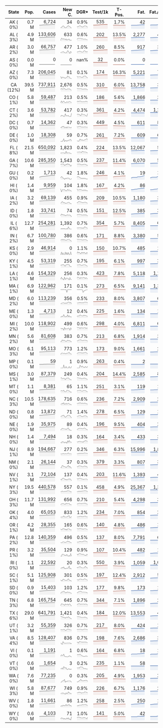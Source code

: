 
<!-- Building Table Time:  2020-09-09T16:05:02.240108 -->


| State | Pop. | Cases | New C. | DGR* | Test/1k | T-Pos. | Fat. | Fat./1M  | CFR* |  GF* | GF-14day | Dbl.Days | CDD |  
| :---: | ---: | ---: | ---: | :---: | :---: | :---: | ---: | ---:  | :---: |  :---: | :---: | :---: | ---: |  
| AK ( 0%)  | 0.7 M  | 6,724 <br><img src="/assets/images/covid/sparklines/AK_img_positive_20200909_1599681902.png"> | 34 <br><img src="/assets/images/covid/sparklines/AK_img_positiveIncrease_20200909_1599681902.png"> | 0.9% <br><img src="/assets/images/covid/sparklines/AK_img_dgr_4_20200909_1599681902.png"> | 535 <br><img src="/assets/images/covid/sparklines/AK_img_total_test_per_1k_20200909_1599681902.png"> | 1.7% <br><img src="/assets/images/covid/sparklines/AK_img_test_positivity_20200909_1599681902.png"> | 42 <br><img src="/assets/images/covid/sparklines/AK_img_death_20200909_1599681902.png"> | 57 <br><img src="/assets/images/covid/sparklines/AK_img_death_20200909_1599681902.png">  | 0.6% <br><img src="/assets/images/covid/sparklines/AK_img_cfr_4_20200909_1599681903.png"> |  0.9 <br><img src="/assets/images/covid/sparklines/AK_img_gfac_4_20200909_1599681902.png"> | 15.2 <br><img src="/assets/images/covid/sparklines/AK_img_gfac_14sum_20200909_1599681903.png"> | 81 <br><img src="/assets/images/covid/sparklines/AK_img_doubling_days_20200909_1599681903.png"> | 0   |  
| AL ( 3%)  | 4.9 M  | 133,606 <br><img src="/assets/images/covid/sparklines/AL_img_positive_20200909_1599681903.png"> | 633 <br><img src="/assets/images/covid/sparklines/AL_img_positiveIncrease_20200909_1599681903.png"> | 0.6% <br><img src="/assets/images/covid/sparklines/AL_img_dgr_4_20200909_1599681903.png"> | 202 <br><img src="/assets/images/covid/sparklines/AL_img_total_test_per_1k_20200909_1599681904.png"> | 13.5% <br><img src="/assets/images/covid/sparklines/AL_img_test_positivity_20200909_1599681904.png"> | 2,277 <br><img src="/assets/images/covid/sparklines/AL_img_death_20200909_1599681904.png"> | 464 <br><img src="/assets/images/covid/sparklines/AL_img_death_20200909_1599681904.png">  | 1.7% <br><img src="/assets/images/covid/sparklines/AL_img_cfr_4_20200909_1599681905.png"> |  1.0 <br><img src="/assets/images/covid/sparklines/AL_img_gfac_4_20200909_1599681904.png"> | 17.8 <br><img src="/assets/images/covid/sparklines/AL_img_gfac_14sum_20200909_1599681904.png"> | 122 <br><img src="/assets/images/covid/sparklines/AL_img_doubling_days_20200909_1599681905.png"> | 1   |  
| AR ( 2%)  | 3.0 M  | 66,757 <br><img src="/assets/images/covid/sparklines/AR_img_positive_20200909_1599681905.png"> | 477 <br><img src="/assets/images/covid/sparklines/AR_img_positiveIncrease_20200909_1599681905.png"> | 1.0% <br><img src="/assets/images/covid/sparklines/AR_img_dgr_4_20200909_1599681905.png"> | 260 <br><img src="/assets/images/covid/sparklines/AR_img_total_test_per_1k_20200909_1599681906.png"> | 8.5% <br><img src="/assets/images/covid/sparklines/AR_img_test_positivity_20200909_1599681906.png"> | 917 <br><img src="/assets/images/covid/sparklines/AR_img_death_20200909_1599681906.png"> | 304 <br><img src="/assets/images/covid/sparklines/AR_img_death_20200909_1599681906.png">  | 1.4% <br><img src="/assets/images/covid/sparklines/AR_img_cfr_4_20200909_1599681907.png"> |  0.5 <br><img src="/assets/images/covid/sparklines/AR_img_gfac_4_20200909_1599681906.png"> | 14.4 <br><img src="/assets/images/covid/sparklines/AR_img_gfac_14sum_20200909_1599681906.png"> | 73 <br><img src="/assets/images/covid/sparklines/AR_img_doubling_days_20200909_1599681906.png"> | 1   |  
| AS ( 0%)  | 0.0 M  | 0 <br><img src="/assets/images/covid/sparklines/AS_img_positive_20200909_1599681907.png"> | 0 <br><img src="/assets/images/covid/sparklines/AS_img_positiveIncrease_20200909_1599681907.png"> | nan% <br><img src="/assets/images/covid/sparklines/AS_img_dgr_4_20200909_1599681907.png"> | 32 <br><img src="/assets/images/covid/sparklines/AS_img_total_test_per_1k_20200909_1599681907.png"> | 0.0% <br><img src="/assets/images/covid/sparklines/AS_img_test_positivity_20200909_1599681907.png"> | 0 <br><img src="/assets/images/covid/sparklines/AS_img_death_20200909_1599681907.png"> | 0 <br><img src="/assets/images/covid/sparklines/AS_img_death_20200909_1599681907.png">  | 0.0% <br><img src="/assets/images/covid/sparklines/AS_img_cfr_4_20200909_1599681908.png"> |  nan <br><img src="/assets/images/covid/sparklines/AS_img_gfac_4_20200909_1599681907.png"> | nan <br><img src="/assets/images/covid/sparklines/AS_img_gfac_14sum_20200909_1599681908.png"> | nan <br><img src="/assets/images/covid/sparklines/AS_img_doubling_days_20200909_1599681908.png"> | 162   |  
| AZ ( 0%)  | 7.3 M  | 206,045 <br><img src="/assets/images/covid/sparklines/AZ_img_positive_20200909_1599681908.png"> | 81 <br><img src="/assets/images/covid/sparklines/AZ_img_positiveIncrease_20200909_1599681908.png"> | 0.1% <br><img src="/assets/images/covid/sparklines/AZ_img_dgr_4_20200909_1599681908.png"> | 174 <br><img src="/assets/images/covid/sparklines/AZ_img_total_test_per_1k_20200909_1599681908.png"> | 16.3% <br><img src="/assets/images/covid/sparklines/AZ_img_test_positivity_20200909_1599681908.png"> | 5,221 <br><img src="/assets/images/covid/sparklines/AZ_img_death_20200909_1599681909.png"> | 717 <br><img src="/assets/images/covid/sparklines/AZ_img_death_20200909_1599681909.png">  | 2.5% <br><img src="/assets/images/covid/sparklines/AZ_img_cfr_4_20200909_1599681909.png"> |  0.7 <br><img src="/assets/images/covid/sparklines/AZ_img_gfac_4_20200909_1599681909.png"> | 17.9 <br><img src="/assets/images/covid/sparklines/AZ_img_gfac_14sum_20200909_1599681909.png"> | 504 <br><img src="/assets/images/covid/sparklines/AZ_img_doubling_days_20200909_1599681909.png"> | 3   |  
| CA (12%)  | 39.5 M  | 737,911 <br><img src="/assets/images/covid/sparklines/CA_img_positive_20200909_1599681909.png"> | 2,676 <br><img src="/assets/images/covid/sparklines/CA_img_positiveIncrease_20200909_1599681910.png"> | 0.5% <br><img src="/assets/images/covid/sparklines/CA_img_dgr_4_20200909_1599681910.png"> | 310 <br><img src="/assets/images/covid/sparklines/CA_img_total_test_per_1k_20200909_1599681910.png"> | 6.0% <br><img src="/assets/images/covid/sparklines/CA_img_test_positivity_20200909_1599681910.png"> | 13,758 <br><img src="/assets/images/covid/sparklines/CA_img_death_20200909_1599681910.png"> | 348 <br><img src="/assets/images/covid/sparklines/CA_img_death_20200909_1599681910.png">  | 1.9% <br><img src="/assets/images/covid/sparklines/CA_img_cfr_4_20200909_1599681911.png"> |  0.9 <br><img src="/assets/images/covid/sparklines/CA_img_gfac_4_20200909_1599681910.png"> | 13.9 <br><img src="/assets/images/covid/sparklines/CA_img_gfac_14sum_20200909_1599681911.png"> | 141 <br><img src="/assets/images/covid/sparklines/CA_img_doubling_days_20200909_1599681911.png"> | 5   |  
| CO ( 1%)  | 5.8 M  | 59,487 <br><img src="/assets/images/covid/sparklines/CO_img_positive_20200909_1599681911.png"> | 213 <br><img src="/assets/images/covid/sparklines/CO_img_positiveIncrease_20200909_1599681911.png"> | 0.5% <br><img src="/assets/images/covid/sparklines/CO_img_dgr_4_20200909_1599681911.png"> | 186 <br><img src="/assets/images/covid/sparklines/CO_img_total_test_per_1k_20200909_1599681911.png"> | 5.6% <br><img src="/assets/images/covid/sparklines/CO_img_test_positivity_20200909_1599681911.png"> | 1,866 <br><img src="/assets/images/covid/sparklines/CO_img_death_20200909_1599681912.png"> | 324 <br><img src="/assets/images/covid/sparklines/CO_img_death_20200909_1599681912.png">  | 3.2% <br><img src="/assets/images/covid/sparklines/CO_img_cfr_4_20200909_1599681912.png"> |  0.9 <br><img src="/assets/images/covid/sparklines/CO_img_gfac_4_20200909_1599681912.png"> | 15.6 <br><img src="/assets/images/covid/sparklines/CO_img_gfac_14sum_20200909_1599681912.png"> | 152 <br><img src="/assets/images/covid/sparklines/CO_img_doubling_days_20200909_1599681912.png"> | 3   |  
| CT ( 2%)  | 3.6 M  | 53,782 <br><img src="/assets/images/covid/sparklines/CT_img_positive_20200909_1599681912.png"> | 417 <br><img src="/assets/images/covid/sparklines/CT_img_positiveIncrease_20200909_1599681913.png"> | 0.3% <br><img src="/assets/images/covid/sparklines/CT_img_dgr_4_20200909_1599681913.png"> | 361 <br><img src="/assets/images/covid/sparklines/CT_img_total_test_per_1k_20200909_1599681913.png"> | 4.2% <br><img src="/assets/images/covid/sparklines/CT_img_test_positivity_20200909_1599681913.png"> | 4,474 <br><img src="/assets/images/covid/sparklines/CT_img_death_20200909_1599681913.png"> | 1,255 <br><img src="/assets/images/covid/sparklines/CT_img_death_20200909_1599681913.png">  | 8.4% <br><img src="/assets/images/covid/sparklines/CT_img_cfr_4_20200909_1599681914.png"> |  0.7 <br><img src="/assets/images/covid/sparklines/CT_img_gfac_4_20200909_1599681913.png"> | 15.7 <br><img src="/assets/images/covid/sparklines/CT_img_gfac_14sum_20200909_1599681913.png"> | 200 <br><img src="/assets/images/covid/sparklines/CT_img_doubling_days_20200909_1599681914.png"> | 0   |  
| DC ( 0%)  | 0.7 M  | 14,362 <br><img src="/assets/images/covid/sparklines/DC_img_positive_20200909_1599681914.png"> | 47 <br><img src="/assets/images/covid/sparklines/DC_img_positiveIncrease_20200909_1599681914.png"> | 0.3% <br><img src="/assets/images/covid/sparklines/DC_img_dgr_4_20200909_1599681914.png"> | 449 <br><img src="/assets/images/covid/sparklines/DC_img_total_test_per_1k_20200909_1599681914.png"> | 4.5% <br><img src="/assets/images/covid/sparklines/DC_img_test_positivity_20200909_1599681914.png"> | 611 <br><img src="/assets/images/covid/sparklines/DC_img_death_20200909_1599681914.png"> | 866 <br><img src="/assets/images/covid/sparklines/DC_img_death_20200909_1599681914.png">  | 4.3% <br><img src="/assets/images/covid/sparklines/DC_img_cfr_4_20200909_1599681915.png"> |  1.1 <br><img src="/assets/images/covid/sparklines/DC_img_gfac_4_20200909_1599681915.png"> | 15.2 <br><img src="/assets/images/covid/sparklines/DC_img_gfac_14sum_20200909_1599681915.png"> | 223 <br><img src="/assets/images/covid/sparklines/DC_img_doubling_days_20200909_1599681915.png"> | 0   |  
| DE ( 0%)  | 1.0 M  | 18,308 <br><img src="/assets/images/covid/sparklines/DE_img_positive_20200909_1599681915.png"> | 59 <br><img src="/assets/images/covid/sparklines/DE_img_positiveIncrease_20200909_1599681915.png"> | 0.7% <br><img src="/assets/images/covid/sparklines/DE_img_dgr_4_20200909_1599681916.png"> | 261 <br><img src="/assets/images/covid/sparklines/DE_img_total_test_per_1k_20200909_1599681916.png"> | 7.2% <br><img src="/assets/images/covid/sparklines/DE_img_test_positivity_20200909_1599681916.png"> | 609 <br><img src="/assets/images/covid/sparklines/DE_img_death_20200909_1599681916.png"> | 625 <br><img src="/assets/images/covid/sparklines/DE_img_death_20200909_1599681916.png">  | 3.4% <br><img src="/assets/images/covid/sparklines/DE_img_cfr_4_20200909_1599681917.png"> |  0.9 <br><img src="/assets/images/covid/sparklines/DE_img_gfac_4_20200909_1599681916.png"> | -8.2 <br><img src="/assets/images/covid/sparklines/DE_img_gfac_14sum_20200909_1599681916.png"> | 106 <br><img src="/assets/images/covid/sparklines/DE_img_doubling_days_20200909_1599681916.png"> | 1   |  
| FL ( 8%)  | 21.5 M  | 650,092 <br><img src="/assets/images/covid/sparklines/FL_img_positive_20200909_1599681917.png"> | 1,823 <br><img src="/assets/images/covid/sparklines/FL_img_positiveIncrease_20200909_1599681917.png"> | 0.4% <br><img src="/assets/images/covid/sparklines/FL_img_dgr_4_20200909_1599681917.png"> | 224 <br><img src="/assets/images/covid/sparklines/FL_img_total_test_per_1k_20200909_1599681917.png"> | 13.5% <br><img src="/assets/images/covid/sparklines/FL_img_test_positivity_20200909_1599681917.png"> | 12,067 <br><img src="/assets/images/covid/sparklines/FL_img_death_20200909_1599681918.png"> | 562 <br><img src="/assets/images/covid/sparklines/FL_img_death_20200909_1599681918.png">  | 1.9% <br><img src="/assets/images/covid/sparklines/FL_img_cfr_4_20200909_1599681919.png"> |  0.9 <br><img src="/assets/images/covid/sparklines/FL_img_gfac_4_20200909_1599681918.png"> | 16.1 <br><img src="/assets/images/covid/sparklines/FL_img_gfac_14sum_20200909_1599681918.png"> | 193 <br><img src="/assets/images/covid/sparklines/FL_img_doubling_days_20200909_1599681918.png"> | 3   |  
| GA ( 7%)  | 10.6 M  | 285,350 <br><img src="/assets/images/covid/sparklines/GA_img_positive_20200909_1599681919.png"> | 1,543 <br><img src="/assets/images/covid/sparklines/GA_img_positiveIncrease_20200909_1599681919.png"> | 0.5% <br><img src="/assets/images/covid/sparklines/GA_img_dgr_4_20200909_1599681919.png"> | 237 <br><img src="/assets/images/covid/sparklines/GA_img_total_test_per_1k_20200909_1599681919.png"> | 11.4% <br><img src="/assets/images/covid/sparklines/GA_img_test_positivity_20200909_1599681919.png"> | 6,070 <br><img src="/assets/images/covid/sparklines/GA_img_death_20200909_1599681919.png"> | 572 <br><img src="/assets/images/covid/sparklines/GA_img_death_20200909_1599681919.png">  | 2.1% <br><img src="/assets/images/covid/sparklines/GA_img_cfr_4_20200909_1599681920.png"> |  1.4 <br><img src="/assets/images/covid/sparklines/GA_img_gfac_4_20200909_1599681920.png"> | 14.5 <br><img src="/assets/images/covid/sparklines/GA_img_gfac_14sum_20200909_1599681920.png"> | 132 <br><img src="/assets/images/covid/sparklines/GA_img_doubling_days_20200909_1599681920.png"> | 0   |  
| GU ( 0%)  | 0.2 M  | 1,713 <br><img src="/assets/images/covid/sparklines/GU_img_positive_20200909_1599681920.png"> | 42 <br><img src="/assets/images/covid/sparklines/GU_img_positiveIncrease_20200909_1599681920.png"> | 1.8% <br><img src="/assets/images/covid/sparklines/GU_img_dgr_4_20200909_1599681921.png"> | 246 <br><img src="/assets/images/covid/sparklines/GU_img_total_test_per_1k_20200909_1599681921.png"> | 4.1% <br><img src="/assets/images/covid/sparklines/GU_img_test_positivity_20200909_1599681921.png"> | 19 <br><img src="/assets/images/covid/sparklines/GU_img_death_20200909_1599681921.png"> | 113 <br><img src="/assets/images/covid/sparklines/GU_img_death_20200909_1599681921.png">  | 1.0% <br><img src="/assets/images/covid/sparklines/GU_img_cfr_4_20200909_1599681922.png"> |  0.6 <br><img src="/assets/images/covid/sparklines/GU_img_gfac_4_20200909_1599681921.png"> | 12.1 <br><img src="/assets/images/covid/sparklines/GU_img_gfac_14sum_20200909_1599681921.png"> | 39 <br><img src="/assets/images/covid/sparklines/GU_img_doubling_days_20200909_1599681921.png"> | 0   |  
| HI ( 0%)  | 1.4 M  | 9,959 <br><img src="/assets/images/covid/sparklines/HI_img_positive_20200909_1599681922.png"> | 104 <br><img src="/assets/images/covid/sparklines/HI_img_positiveIncrease_20200909_1599681922.png"> | 1.8% <br><img src="/assets/images/covid/sparklines/HI_img_dgr_4_20200909_1599681922.png"> | 167 <br><img src="/assets/images/covid/sparklines/HI_img_total_test_per_1k_20200909_1599681922.png"> | 4.2% <br><img src="/assets/images/covid/sparklines/HI_img_test_positivity_20200909_1599681922.png"> | 86 <br><img src="/assets/images/covid/sparklines/HI_img_death_20200909_1599681922.png"> | 61 <br><img src="/assets/images/covid/sparklines/HI_img_death_20200909_1599681922.png">  | 0.9% <br><img src="/assets/images/covid/sparklines/HI_img_cfr_4_20200909_1599681923.png"> |  0.8 <br><img src="/assets/images/covid/sparklines/HI_img_gfac_4_20200909_1599681923.png"> | 13.2 <br><img src="/assets/images/covid/sparklines/HI_img_gfac_14sum_20200909_1599681923.png"> | 39 <br><img src="/assets/images/covid/sparklines/HI_img_doubling_days_20200909_1599681923.png"> | 3   |  
| IA ( 2%)  | 3.2 M  | 69,139 <br><img src="/assets/images/covid/sparklines/IA_img_positive_20200909_1599681923.png"> | 455 <br><img src="/assets/images/covid/sparklines/IA_img_positiveIncrease_20200909_1599681923.png"> | 0.9% <br><img src="/assets/images/covid/sparklines/IA_img_dgr_4_20200909_1599681924.png"> | 209 <br><img src="/assets/images/covid/sparklines/IA_img_total_test_per_1k_20200909_1599681924.png"> | 10.5% <br><img src="/assets/images/covid/sparklines/IA_img_test_positivity_20200909_1599681924.png"> | 1,180 <br><img src="/assets/images/covid/sparklines/IA_img_death_20200909_1599681924.png"> | 374 <br><img src="/assets/images/covid/sparklines/IA_img_death_20200909_1599681924.png">  | 1.7% <br><img src="/assets/images/covid/sparklines/IA_img_cfr_4_20200909_1599681925.png"> |  0.9 <br><img src="/assets/images/covid/sparklines/IA_img_gfac_4_20200909_1599681924.png"> | 14.8 <br><img src="/assets/images/covid/sparklines/IA_img_gfac_14sum_20200909_1599681924.png"> | 81 <br><img src="/assets/images/covid/sparklines/IA_img_doubling_days_20200909_1599681924.png"> | 0   |  
| ID ( 0%)  | 1.8 M  | 33,741 <br><img src="/assets/images/covid/sparklines/ID_img_positive_20200909_1599681925.png"> | 74 <br><img src="/assets/images/covid/sparklines/ID_img_positiveIncrease_20200909_1599681925.png"> | 0.5% <br><img src="/assets/images/covid/sparklines/ID_img_dgr_4_20200909_1599681925.png"> | 151 <br><img src="/assets/images/covid/sparklines/ID_img_total_test_per_1k_20200909_1599681925.png"> | 12.5% <br><img src="/assets/images/covid/sparklines/ID_img_test_positivity_20200909_1599681925.png"> | 385 <br><img src="/assets/images/covid/sparklines/ID_img_death_20200909_1599681925.png"> | 215 <br><img src="/assets/images/covid/sparklines/ID_img_death_20200909_1599681925.png">  | 1.1% <br><img src="/assets/images/covid/sparklines/ID_img_cfr_4_20200909_1599681926.png"> |  0.7 <br><img src="/assets/images/covid/sparklines/ID_img_gfac_4_20200909_1599681926.png"> | 14.2 <br><img src="/assets/images/covid/sparklines/ID_img_gfac_14sum_20200909_1599681926.png"> | 132 <br><img src="/assets/images/covid/sparklines/ID_img_doubling_days_20200909_1599681926.png"> | 2   |  
| IL ( 6%)  | 12.7 M  | 254,281 <br><img src="/assets/images/covid/sparklines/IL_img_positive_20200909_1599681926.png"> | 1,392 <br><img src="/assets/images/covid/sparklines/IL_img_positiveIncrease_20200909_1599681926.png"> | 0.7% <br><img src="/assets/images/covid/sparklines/IL_img_dgr_4_20200909_1599681927.png"> | 354 <br><img src="/assets/images/covid/sparklines/IL_img_total_test_per_1k_20200909_1599681927.png"> | 5.7% <br><img src="/assets/images/covid/sparklines/IL_img_test_positivity_20200909_1599681927.png"> | 8,405 <br><img src="/assets/images/covid/sparklines/IL_img_death_20200909_1599681927.png"> | 663 <br><img src="/assets/images/covid/sparklines/IL_img_death_20200909_1599681927.png">  | 3.3% <br><img src="/assets/images/covid/sparklines/IL_img_cfr_4_20200909_1599681928.png"> |  1.0 <br><img src="/assets/images/covid/sparklines/IL_img_gfac_4_20200909_1599681927.png"> | 16.1 <br><img src="/assets/images/covid/sparklines/IL_img_gfac_14sum_20200909_1599681927.png"> | 98 <br><img src="/assets/images/covid/sparklines/IL_img_doubling_days_20200909_1599681928.png"> | 0   |  
| IN ( 2%)  | 6.7 M  | 100,780 <br><img src="/assets/images/covid/sparklines/IN_img_positive_20200909_1599681928.png"> | 386 <br><img src="/assets/images/covid/sparklines/IN_img_positiveIncrease_20200909_1599681928.png"> | 0.6% <br><img src="/assets/images/covid/sparklines/IN_img_dgr_4_20200909_1599681928.png"> | 171 <br><img src="/assets/images/covid/sparklines/IN_img_total_test_per_1k_20200909_1599681929.png"> | 8.8% <br><img src="/assets/images/covid/sparklines/IN_img_test_positivity_20200909_1599681929.png"> | 3,380 <br><img src="/assets/images/covid/sparklines/IN_img_death_20200909_1599681929.png"> | 502 <br><img src="/assets/images/covid/sparklines/IN_img_death_20200909_1599681929.png">  | 3.4% <br><img src="/assets/images/covid/sparklines/IN_img_cfr_4_20200909_1599681930.png"> |  0.8 <br><img src="/assets/images/covid/sparklines/IN_img_gfac_4_20200909_1599681929.png"> | 14.3 <br><img src="/assets/images/covid/sparklines/IN_img_gfac_14sum_20200909_1599681929.png"> | 107 <br><img src="/assets/images/covid/sparklines/IN_img_doubling_days_20200909_1599681929.png"> | 3   |  
| KS ( 0%)  | 2.9 M  | 46,914 <br><img src="/assets/images/covid/sparklines/KS_img_positive_20200909_1599681930.png"> | 0 <br><img src="/assets/images/covid/sparklines/KS_img_positiveIncrease_20200909_1599681930.png"> | 1.1% <br><img src="/assets/images/covid/sparklines/KS_img_dgr_4_20200909_1599681930.png"> | 150 <br><img src="/assets/images/covid/sparklines/KS_img_total_test_per_1k_20200909_1599681930.png"> | 10.7% <br><img src="/assets/images/covid/sparklines/KS_img_test_positivity_20200909_1599681930.png"> | 485 <br><img src="/assets/images/covid/sparklines/KS_img_death_20200909_1599681930.png"> | 166 <br><img src="/assets/images/covid/sparklines/KS_img_death_20200909_1599681930.png">  | 1.0% <br><img src="/assets/images/covid/sparklines/KS_img_cfr_4_20200909_1599681931.png"> |  0.0 <br><img src="/assets/images/covid/sparklines/KS_img_gfac_4_20200909_1599681930.png"> | -0.0 <br><img src="/assets/images/covid/sparklines/KS_img_gfac_14sum_20200909_1599681931.png"> | 61 <br><img src="/assets/images/covid/sparklines/KS_img_doubling_days_20200909_1599681931.png"> | 1   |  
| KY ( 1%)  | 4.5 M  | 53,319 <br><img src="/assets/images/covid/sparklines/KY_img_positive_20200909_1599681931.png"> | 255 <br><img src="/assets/images/covid/sparklines/KY_img_positiveIncrease_20200909_1599681931.png"> | 0.7% <br><img src="/assets/images/covid/sparklines/KY_img_dgr_4_20200909_1599681931.png"> | 195 <br><img src="/assets/images/covid/sparklines/KY_img_total_test_per_1k_20200909_1599681931.png"> | 6.1% <br><img src="/assets/images/covid/sparklines/KY_img_test_positivity_20200909_1599681932.png"> | 997 <br><img src="/assets/images/covid/sparklines/KY_img_death_20200909_1599681932.png"> | 223 <br><img src="/assets/images/covid/sparklines/KY_img_death_20200909_1599681932.png">  | 1.9% <br><img src="/assets/images/covid/sparklines/KY_img_cfr_4_20200909_1599681932.png"> |  0.9 <br><img src="/assets/images/covid/sparklines/KY_img_gfac_4_20200909_1599681932.png"> | 14.3 <br><img src="/assets/images/covid/sparklines/KY_img_gfac_14sum_20200909_1599681932.png"> | 93 <br><img src="/assets/images/covid/sparklines/KY_img_doubling_days_20200909_1599681932.png"> | 5   |  
| LA ( 1%)  | 4.6 M  | 154,329 <br><img src="/assets/images/covid/sparklines/LA_img_positive_20200909_1599681933.png"> | 256 <br><img src="/assets/images/covid/sparklines/LA_img_positiveIncrease_20200909_1599681933.png"> | 0.3% <br><img src="/assets/images/covid/sparklines/LA_img_dgr_4_20200909_1599681933.png"> | 423 <br><img src="/assets/images/covid/sparklines/LA_img_total_test_per_1k_20200909_1599681933.png"> | 7.8% <br><img src="/assets/images/covid/sparklines/LA_img_test_positivity_20200909_1599681933.png"> | 5,118 <br><img src="/assets/images/covid/sparklines/LA_img_death_20200909_1599681933.png"> | 1,101 <br><img src="/assets/images/covid/sparklines/LA_img_death_20200909_1599681933.png">  | 3.3% <br><img src="/assets/images/covid/sparklines/LA_img_cfr_4_20200909_1599681934.png"> |  0.6 <br><img src="/assets/images/covid/sparklines/LA_img_gfac_4_20200909_1599681933.png"> | 12.5 <br><img src="/assets/images/covid/sparklines/LA_img_gfac_14sum_20200909_1599681934.png"> | 217 <br><img src="/assets/images/covid/sparklines/LA_img_doubling_days_20200909_1599681934.png"> | 2   |  
| MA ( 1%)  | 6.9 M  | 122,962 <br><img src="/assets/images/covid/sparklines/MA_img_positive_20200909_1599681934.png"> | 171 <br><img src="/assets/images/covid/sparklines/MA_img_positiveIncrease_20200909_1599681934.png"> | 0.1% <br><img src="/assets/images/covid/sparklines/MA_img_dgr_4_20200909_1599681934.png"> | 273 <br><img src="/assets/images/covid/sparklines/MA_img_total_test_per_1k_20200909_1599681934.png"> | 6.5% <br><img src="/assets/images/covid/sparklines/MA_img_test_positivity_20200909_1599681935.png"> | 9,141 <br><img src="/assets/images/covid/sparklines/MA_img_death_20200909_1599681935.png"> | 1,326 <br><img src="/assets/images/covid/sparklines/MA_img_death_20200909_1599681935.png">  | 7.4% <br><img src="/assets/images/covid/sparklines/MA_img_cfr_4_20200909_1599681935.png"> |  0.4 <br><img src="/assets/images/covid/sparklines/MA_img_gfac_4_20200909_1599681935.png"> | -9.5 <br><img src="/assets/images/covid/sparklines/MA_img_gfac_14sum_20200909_1599681935.png"> | 775 <br><img src="/assets/images/covid/sparklines/MA_img_doubling_days_20200909_1599681935.png"> | 3   |  
| MD ( 2%)  | 6.0 M  | 113,239 <br><img src="/assets/images/covid/sparklines/MD_img_positive_20200909_1599681936.png"> | 356 <br><img src="/assets/images/covid/sparklines/MD_img_positiveIncrease_20200909_1599681936.png"> | 0.5% <br><img src="/assets/images/covid/sparklines/MD_img_dgr_4_20200909_1599681936.png"> | 233 <br><img src="/assets/images/covid/sparklines/MD_img_total_test_per_1k_20200909_1599681936.png"> | 8.0% <br><img src="/assets/images/covid/sparklines/MD_img_test_positivity_20200909_1599681936.png"> | 3,807 <br><img src="/assets/images/covid/sparklines/MD_img_death_20200909_1599681936.png"> | 630 <br><img src="/assets/images/covid/sparklines/MD_img_death_20200909_1599681936.png">  | 3.4% <br><img src="/assets/images/covid/sparklines/MD_img_cfr_4_20200909_1599681937.png"> |  0.9 <br><img src="/assets/images/covid/sparklines/MD_img_gfac_4_20200909_1599681936.png"> | 14.6 <br><img src="/assets/images/covid/sparklines/MD_img_gfac_14sum_20200909_1599681937.png"> | 140 <br><img src="/assets/images/covid/sparklines/MD_img_doubling_days_20200909_1599681937.png"> | 1   |  
| ME ( 0%)  | 1.3 M  | 4,713 <br><img src="/assets/images/covid/sparklines/ME_img_positive_20200909_1599681937.png"> | 12 <br><img src="/assets/images/covid/sparklines/ME_img_positiveIncrease_20200909_1599681937.png"> | 0.4% <br><img src="/assets/images/covid/sparklines/ME_img_dgr_4_20200909_1599681937.png"> | 225 <br><img src="/assets/images/covid/sparklines/ME_img_total_test_per_1k_20200909_1599681937.png"> | 1.6% <br><img src="/assets/images/covid/sparklines/ME_img_test_positivity_20200909_1599681938.png"> | 134 <br><img src="/assets/images/covid/sparklines/ME_img_death_20200909_1599681938.png"> | 100 <br><img src="/assets/images/covid/sparklines/ME_img_death_20200909_1599681938.png">  | 2.9% <br><img src="/assets/images/covid/sparklines/ME_img_cfr_4_20200909_1599681938.png"> |  1.0 <br><img src="/assets/images/covid/sparklines/ME_img_gfac_4_20200909_1599681938.png"> | 17.1 <br><img src="/assets/images/covid/sparklines/ME_img_gfac_14sum_20200909_1599681938.png"> | 180 <br><img src="/assets/images/covid/sparklines/ME_img_doubling_days_20200909_1599681938.png"> | 1   |  
| MI ( 2%)  | 10.0 M  | 118,902 <br><img src="/assets/images/covid/sparklines/MI_img_positive_20200909_1599681938.png"> | 499 <br><img src="/assets/images/covid/sparklines/MI_img_positiveIncrease_20200909_1599681939.png"> | 0.6% <br><img src="/assets/images/covid/sparklines/MI_img_dgr_4_20200909_1599681939.png"> | 298 <br><img src="/assets/images/covid/sparklines/MI_img_total_test_per_1k_20200909_1599681939.png"> | 4.0% <br><img src="/assets/images/covid/sparklines/MI_img_test_positivity_20200909_1599681939.png"> | 6,811 <br><img src="/assets/images/covid/sparklines/MI_img_death_20200909_1599681939.png"> | 682 <br><img src="/assets/images/covid/sparklines/MI_img_death_20200909_1599681939.png">  | 5.8% <br><img src="/assets/images/covid/sparklines/MI_img_cfr_4_20200909_1599681940.png"> |  0.5 <br><img src="/assets/images/covid/sparklines/MI_img_gfac_4_20200909_1599681939.png"> | 11.3 <br><img src="/assets/images/covid/sparklines/MI_img_gfac_14sum_20200909_1599681940.png"> | 119 <br><img src="/assets/images/covid/sparklines/MI_img_doubling_days_20200909_1599681940.png"> | 1   |  
| MN ( 2%)  | 5.6 M  | 81,608 <br><img src="/assets/images/covid/sparklines/MN_img_positive_20200909_1599681940.png"> | 383 <br><img src="/assets/images/covid/sparklines/MN_img_positiveIncrease_20200909_1599681940.png"> | 0.7% <br><img src="/assets/images/covid/sparklines/MN_img_dgr_4_20200909_1599681941.png"> | 213 <br><img src="/assets/images/covid/sparklines/MN_img_total_test_per_1k_20200909_1599681941.png"> | 6.8% <br><img src="/assets/images/covid/sparklines/MN_img_test_positivity_20200909_1599681941.png"> | 1,914 <br><img src="/assets/images/covid/sparklines/MN_img_death_20200909_1599681941.png"> | 339 <br><img src="/assets/images/covid/sparklines/MN_img_death_20200909_1599681941.png">  | 2.4% <br><img src="/assets/images/covid/sparklines/MN_img_cfr_4_20200909_1599681942.png"> |  0.8 <br><img src="/assets/images/covid/sparklines/MN_img_gfac_4_20200909_1599681941.png"> | 14.9 <br><img src="/assets/images/covid/sparklines/MN_img_gfac_14sum_20200909_1599681941.png"> | 93 <br><img src="/assets/images/covid/sparklines/MN_img_doubling_days_20200909_1599681941.png"> | 3   |  
| MO ( 3%)  | 6.1 M  | 95,113 <br><img src="/assets/images/covid/sparklines/MO_img_positive_20200909_1599681942.png"> | 773 <br><img src="/assets/images/covid/sparklines/MO_img_positiveIncrease_20200909_1599681942.png"> | 1.2% <br><img src="/assets/images/covid/sparklines/MO_img_dgr_4_20200909_1599681942.png"> | 173 <br><img src="/assets/images/covid/sparklines/MO_img_total_test_per_1k_20200909_1599681942.png"> | 9.0% <br><img src="/assets/images/covid/sparklines/MO_img_test_positivity_20200909_1599681942.png"> | 1,661 <br><img src="/assets/images/covid/sparklines/MO_img_death_20200909_1599681942.png"> | 271 <br><img src="/assets/images/covid/sparklines/MO_img_death_20200909_1599681942.png">  | 1.8% <br><img src="/assets/images/covid/sparklines/MO_img_cfr_4_20200909_1599681943.png"> |  0.9 <br><img src="/assets/images/covid/sparklines/MO_img_gfac_4_20200909_1599681942.png"> | 14.8 <br><img src="/assets/images/covid/sparklines/MO_img_gfac_14sum_20200909_1599681943.png"> | 60 <br><img src="/assets/images/covid/sparklines/MO_img_doubling_days_20200909_1599681943.png"> | 3   |  
| MP ( 0%)  | 0.1 M  | 59 <br><img src="/assets/images/covid/sparklines/MP_img_positive_20200909_1599681943.png"> | 1 <br><img src="/assets/images/covid/sparklines/MP_img_positiveIncrease_20200909_1599681943.png"> | 0.9% <br><img src="/assets/images/covid/sparklines/MP_img_dgr_4_20200909_1599681943.png"> | 263 <br><img src="/assets/images/covid/sparklines/MP_img_total_test_per_1k_20200909_1599681944.png"> | 0.4% <br><img src="/assets/images/covid/sparklines/MP_img_test_positivity_20200909_1599681944.png"> | 2 <br><img src="/assets/images/covid/sparklines/MP_img_death_20200909_1599681944.png"> | 39 <br><img src="/assets/images/covid/sparklines/MP_img_death_20200909_1599681944.png">  | 3.4% <br><img src="/assets/images/covid/sparklines/MP_img_cfr_4_20200909_1599681945.png"> |  0.0 <br><img src="/assets/images/covid/sparklines/MP_img_gfac_4_20200909_1599681944.png"> | 0.5 <br><img src="/assets/images/covid/sparklines/MP_img_gfac_14sum_20200909_1599681944.png"> | 80 <br><img src="/assets/images/covid/sparklines/MP_img_doubling_days_20200909_1599681944.png"> | 162   |  
| MS ( 1%)  | 3.0 M  | 87,379 <br><img src="/assets/images/covid/sparklines/MS_img_positive_20200909_1599681945.png"> | 249 <br><img src="/assets/images/covid/sparklines/MS_img_positiveIncrease_20200909_1599681945.png"> | 0.4% <br><img src="/assets/images/covid/sparklines/MS_img_dgr_4_20200909_1599681945.png"> | 204 <br><img src="/assets/images/covid/sparklines/MS_img_total_test_per_1k_20200909_1599681945.png"> | 14.4% <br><img src="/assets/images/covid/sparklines/MS_img_test_positivity_20200909_1599681945.png"> | 2,585 <br><img src="/assets/images/covid/sparklines/MS_img_death_20200909_1599681945.png"> | 869 <br><img src="/assets/images/covid/sparklines/MS_img_death_20200909_1599681945.png">  | 3.0% <br><img src="/assets/images/covid/sparklines/MS_img_cfr_4_20200909_1599681946.png"> |  0.9 <br><img src="/assets/images/covid/sparklines/MS_img_gfac_4_20200909_1599681945.png"> | 14.4 <br><img src="/assets/images/covid/sparklines/MS_img_gfac_14sum_20200909_1599681946.png"> | 166 <br><img src="/assets/images/covid/sparklines/MS_img_doubling_days_20200909_1599681946.png"> | 0   |  
| MT ( 0%)  | 1.1 M  | 8,381 <br><img src="/assets/images/covid/sparklines/MT_img_positive_20200909_1599681946.png"> | 65 <br><img src="/assets/images/covid/sparklines/MT_img_positiveIncrease_20200909_1599681946.png"> | 1.1% <br><img src="/assets/images/covid/sparklines/MT_img_dgr_4_20200909_1599681946.png"> | 251 <br><img src="/assets/images/covid/sparklines/MT_img_total_test_per_1k_20200909_1599681947.png"> | 3.1% <br><img src="/assets/images/covid/sparklines/MT_img_test_positivity_20200909_1599681947.png"> | 119 <br><img src="/assets/images/covid/sparklines/MT_img_death_20200909_1599681947.png"> | 111 <br><img src="/assets/images/covid/sparklines/MT_img_death_20200909_1599681947.png">  | 1.4% <br><img src="/assets/images/covid/sparklines/MT_img_cfr_4_20200909_1599681948.png"> |  0.9 <br><img src="/assets/images/covid/sparklines/MT_img_gfac_4_20200909_1599681947.png"> | 15.0 <br><img src="/assets/images/covid/sparklines/MT_img_gfac_14sum_20200909_1599681947.png"> | 66 <br><img src="/assets/images/covid/sparklines/MT_img_doubling_days_20200909_1599681947.png"> | 0   |  
| NC ( 3%)  | 10.5 M  | 178,635 <br><img src="/assets/images/covid/sparklines/NC_img_positive_20200909_1599681948.png"> | 716 <br><img src="/assets/images/covid/sparklines/NC_img_positiveIncrease_20200909_1599681948.png"> | 0.6% <br><img src="/assets/images/covid/sparklines/NC_img_dgr_4_20200909_1599681948.png"> | 236 <br><img src="/assets/images/covid/sparklines/NC_img_total_test_per_1k_20200909_1599681948.png"> | 7.2% <br><img src="/assets/images/covid/sparklines/NC_img_test_positivity_20200909_1599681948.png"> | 2,909 <br><img src="/assets/images/covid/sparklines/NC_img_death_20200909_1599681948.png"> | 277 <br><img src="/assets/images/covid/sparklines/NC_img_death_20200909_1599681948.png">  | 1.6% <br><img src="/assets/images/covid/sparklines/NC_img_cfr_4_20200909_1599681949.png"> |  0.8 <br><img src="/assets/images/covid/sparklines/NC_img_gfac_4_20200909_1599681948.png"> | 15.0 <br><img src="/assets/images/covid/sparklines/NC_img_gfac_14sum_20200909_1599681949.png"> | 116 <br><img src="/assets/images/covid/sparklines/NC_img_doubling_days_20200909_1599681949.png"> | 4   |  
| ND ( 0%)  | 0.8 M  | 13,872 <br><img src="/assets/images/covid/sparklines/ND_img_positive_20200909_1599681949.png"> | 71 <br><img src="/assets/images/covid/sparklines/ND_img_positiveIncrease_20200909_1599681949.png"> | 1.4% <br><img src="/assets/images/covid/sparklines/ND_img_dgr_4_20200909_1599681949.png"> | 278 <br><img src="/assets/images/covid/sparklines/ND_img_total_test_per_1k_20200909_1599681949.png"> | 6.5% <br><img src="/assets/images/covid/sparklines/ND_img_test_positivity_20200909_1599681950.png"> | 129 <br><img src="/assets/images/covid/sparklines/ND_img_death_20200909_1599681950.png"> | 169 <br><img src="/assets/images/covid/sparklines/ND_img_death_20200909_1599681950.png">  | 0.9% <br><img src="/assets/images/covid/sparklines/ND_img_cfr_4_20200909_1599681950.png"> |  0.7 <br><img src="/assets/images/covid/sparklines/ND_img_gfac_4_20200909_1599681950.png"> | 14.8 <br><img src="/assets/images/covid/sparklines/ND_img_gfac_14sum_20200909_1599681950.png"> | 50 <br><img src="/assets/images/covid/sparklines/ND_img_doubling_days_20200909_1599681950.png"> | 3   |  
| NE ( 0%)  | 1.9 M  | 35,975 <br><img src="/assets/images/covid/sparklines/NE_img_positive_20200909_1599681950.png"> | 89 <br><img src="/assets/images/covid/sparklines/NE_img_positiveIncrease_20200909_1599681951.png"> | 0.4% <br><img src="/assets/images/covid/sparklines/NE_img_dgr_4_20200909_1599681951.png"> | 196 <br><img src="/assets/images/covid/sparklines/NE_img_total_test_per_1k_20200909_1599681951.png"> | 9.5% <br><img src="/assets/images/covid/sparklines/NE_img_test_positivity_20200909_1599681951.png"> | 404 <br><img src="/assets/images/covid/sparklines/NE_img_death_20200909_1599681951.png"> | 209 <br><img src="/assets/images/covid/sparklines/NE_img_death_20200909_1599681951.png">  | 1.1% <br><img src="/assets/images/covid/sparklines/NE_img_cfr_4_20200909_1599681952.png"> |  0.9 <br><img src="/assets/images/covid/sparklines/NE_img_gfac_4_20200909_1599681951.png"> | 14.6 <br><img src="/assets/images/covid/sparklines/NE_img_gfac_14sum_20200909_1599681951.png"> | 171 <br><img src="/assets/images/covid/sparklines/NE_img_doubling_days_20200909_1599681952.png"> | 0   |  
| NH ( 0%)  | 1.4 M  | 7,494 <br><img src="/assets/images/covid/sparklines/NH_img_positive_20200909_1599681952.png"> | 18 <br><img src="/assets/images/covid/sparklines/NH_img_positiveIncrease_20200909_1599681952.png"> | 0.3% <br><img src="/assets/images/covid/sparklines/NH_img_dgr_4_20200909_1599681952.png"> | 164 <br><img src="/assets/images/covid/sparklines/NH_img_total_test_per_1k_20200909_1599681952.png"> | 3.4% <br><img src="/assets/images/covid/sparklines/NH_img_test_positivity_20200909_1599681952.png"> | 433 <br><img src="/assets/images/covid/sparklines/NH_img_death_20200909_1599681953.png"> | 318 <br><img src="/assets/images/covid/sparklines/NH_img_death_20200909_1599681953.png">  | 5.8% <br><img src="/assets/images/covid/sparklines/NH_img_cfr_4_20200909_1599681953.png"> |  0.9 <br><img src="/assets/images/covid/sparklines/NH_img_gfac_4_20200909_1599681953.png"> | 16.7 <br><img src="/assets/images/covid/sparklines/NH_img_gfac_14sum_20200909_1599681953.png"> | 201 <br><img src="/assets/images/covid/sparklines/NH_img_doubling_days_20200909_1599681953.png"> | 1   |  
| NJ ( 1%)  | 8.9 M  | 194,667 <br><img src="/assets/images/covid/sparklines/NJ_img_positive_20200909_1599681953.png"> | 277 <br><img src="/assets/images/covid/sparklines/NJ_img_positiveIncrease_20200909_1599681954.png"> | 0.2% <br><img src="/assets/images/covid/sparklines/NJ_img_dgr_4_20200909_1599681954.png"> | 346 <br><img src="/assets/images/covid/sparklines/NJ_img_total_test_per_1k_20200909_1599681954.png"> | 6.3% <br><img src="/assets/images/covid/sparklines/NJ_img_test_positivity_20200909_1599681954.png"> | 15,996 <br><img src="/assets/images/covid/sparklines/NJ_img_death_20200909_1599681954.png"> | 1,801 <br><img src="/assets/images/covid/sparklines/NJ_img_death_20200909_1599681954.png">  | 8.2% <br><img src="/assets/images/covid/sparklines/NJ_img_cfr_4_20200909_1599681955.png"> |  0.9 <br><img src="/assets/images/covid/sparklines/NJ_img_gfac_4_20200909_1599681955.png"> | 14.6 <br><img src="/assets/images/covid/sparklines/NJ_img_gfac_14sum_20200909_1599681955.png"> | 429 <br><img src="/assets/images/covid/sparklines/NJ_img_doubling_days_20200909_1599681955.png"> | 1   |  
| NM ( 0%)  | 2.1 M  | 26,144 <br><img src="/assets/images/covid/sparklines/NM_img_positive_20200909_1599681955.png"> | 37 <br><img src="/assets/images/covid/sparklines/NM_img_positiveIncrease_20200909_1599681955.png"> | 0.3% <br><img src="/assets/images/covid/sparklines/NM_img_dgr_4_20200909_1599681956.png"> | 379 <br><img src="/assets/images/covid/sparklines/NM_img_total_test_per_1k_20200909_1599681956.png"> | 3.3% <br><img src="/assets/images/covid/sparklines/NM_img_test_positivity_20200909_1599681956.png"> | 807 <br><img src="/assets/images/covid/sparklines/NM_img_death_20200909_1599681956.png"> | 385 <br><img src="/assets/images/covid/sparklines/NM_img_death_20200909_1599681956.png">  | 3.1% <br><img src="/assets/images/covid/sparklines/NM_img_cfr_4_20200909_1599681957.png"> |  0.8 <br><img src="/assets/images/covid/sparklines/NM_img_gfac_4_20200909_1599681956.png"> | 15.5 <br><img src="/assets/images/covid/sparklines/NM_img_gfac_14sum_20200909_1599681956.png"> | 230 <br><img src="/assets/images/covid/sparklines/NM_img_doubling_days_20200909_1599681956.png"> | 2   |  
| NV ( 1%)  | 3.1 M  | 72,104 <br><img src="/assets/images/covid/sparklines/NV_img_positive_20200909_1599681957.png"> | 137 <br><img src="/assets/images/covid/sparklines/NV_img_positiveIncrease_20200909_1599681957.png"> | 0.4% <br><img src="/assets/images/covid/sparklines/NV_img_dgr_4_20200909_1599681957.png"> | 203 <br><img src="/assets/images/covid/sparklines/NV_img_total_test_per_1k_20200909_1599681957.png"> | 11.6% <br><img src="/assets/images/covid/sparklines/NV_img_test_positivity_20200909_1599681957.png"> | 1,393 <br><img src="/assets/images/covid/sparklines/NV_img_death_20200909_1599681957.png"> | 452 <br><img src="/assets/images/covid/sparklines/NV_img_death_20200909_1599681957.png">  | 1.9% <br><img src="/assets/images/covid/sparklines/NV_img_cfr_4_20200909_1599681958.png"> |  0.7 <br><img src="/assets/images/covid/sparklines/NV_img_gfac_4_20200909_1599681958.png"> | 14.6 <br><img src="/assets/images/covid/sparklines/NV_img_gfac_14sum_20200909_1599681958.png"> | 164 <br><img src="/assets/images/covid/sparklines/NV_img_doubling_days_20200909_1599681958.png"> | 2   |  
| NY ( 3%)  | 19.5 M  | 440,578 <br><img src="/assets/images/covid/sparklines/NY_img_positive_20200909_1599681958.png"> | 557 <br><img src="/assets/images/covid/sparklines/NY_img_positiveIncrease_20200909_1599681958.png"> | 0.1% <br><img src="/assets/images/covid/sparklines/NY_img_dgr_4_20200909_1599681958.png"> | 458 <br><img src="/assets/images/covid/sparklines/NY_img_total_test_per_1k_20200909_1599681959.png"> | 4.9% <br><img src="/assets/images/covid/sparklines/NY_img_test_positivity_20200909_1599681959.png"> | 25,367 <br><img src="/assets/images/covid/sparklines/NY_img_death_20200909_1599681959.png"> | 1,304 <br><img src="/assets/images/covid/sparklines/NY_img_death_20200909_1599681959.png">  | 5.8% <br><img src="/assets/images/covid/sparklines/NY_img_cfr_4_20200909_1599681960.png"> |  0.9 <br><img src="/assets/images/covid/sparklines/NY_img_gfac_4_20200909_1599681959.png"> | 14.4 <br><img src="/assets/images/covid/sparklines/NY_img_gfac_14sum_20200909_1599681959.png"> | 485 <br><img src="/assets/images/covid/sparklines/NY_img_doubling_days_20200909_1599681959.png"> | 0   |  
| OH ( 3%)  | 11.7 M  | 131,992 <br><img src="/assets/images/covid/sparklines/OH_img_positive_20200909_1599681960.png"> | 656 <br><img src="/assets/images/covid/sparklines/OH_img_positiveIncrease_20200909_1599681960.png"> | 0.7% <br><img src="/assets/images/covid/sparklines/OH_img_dgr_4_20200909_1599681960.png"> | 210 <br><img src="/assets/images/covid/sparklines/OH_img_total_test_per_1k_20200909_1599681960.png"> | 5.4% <br><img src="/assets/images/covid/sparklines/OH_img_test_positivity_20200909_1599681960.png"> | 4,298 <br><img src="/assets/images/covid/sparklines/OH_img_death_20200909_1599681960.png"> | 368 <br><img src="/assets/images/covid/sparklines/OH_img_death_20200909_1599681960.png">  | 3.3% <br><img src="/assets/images/covid/sparklines/OH_img_cfr_4_20200909_1599681961.png"> |  0.9 <br><img src="/assets/images/covid/sparklines/OH_img_gfac_4_20200909_1599681960.png"> | 14.4 <br><img src="/assets/images/covid/sparklines/OH_img_gfac_14sum_20200909_1599681961.png"> | 106 <br><img src="/assets/images/covid/sparklines/OH_img_doubling_days_20200909_1599681961.png"> | 1   |  
| OK ( 4%)  | 4.0 M  | 65,053 <br><img src="/assets/images/covid/sparklines/OK_img_positive_20200909_1599681961.png"> | 833 <br><img src="/assets/images/covid/sparklines/OK_img_positiveIncrease_20200909_1599681961.png"> | 1.2% <br><img src="/assets/images/covid/sparklines/OK_img_dgr_4_20200909_1599681961.png"> | 234 <br><img src="/assets/images/covid/sparklines/OK_img_total_test_per_1k_20200909_1599681962.png"> | 7.0% <br><img src="/assets/images/covid/sparklines/OK_img_test_positivity_20200909_1599681962.png"> | 854 <br><img src="/assets/images/covid/sparklines/OK_img_death_20200909_1599681962.png"> | 216 <br><img src="/assets/images/covid/sparklines/OK_img_death_20200909_1599681962.png">  | 1.3% <br><img src="/assets/images/covid/sparklines/OK_img_cfr_4_20200909_1599681962.png"> |  1.2 <br><img src="/assets/images/covid/sparklines/OK_img_gfac_4_20200909_1599681962.png"> | 15.0 <br><img src="/assets/images/covid/sparklines/OK_img_gfac_14sum_20200909_1599681962.png"> | 58 <br><img src="/assets/images/covid/sparklines/OK_img_doubling_days_20200909_1599681962.png"> | 0   |  
| OR ( 1%)  | 4.2 M  | 28,355 <br><img src="/assets/images/covid/sparklines/OR_img_positive_20200909_1599681963.png"> | 165 <br><img src="/assets/images/covid/sparklines/OR_img_positiveIncrease_20200909_1599681963.png"> | 0.6% <br><img src="/assets/images/covid/sparklines/OR_img_dgr_4_20200909_1599681963.png"> | 140 <br><img src="/assets/images/covid/sparklines/OR_img_total_test_per_1k_20200909_1599681963.png"> | 4.8% <br><img src="/assets/images/covid/sparklines/OR_img_test_positivity_20200909_1599681963.png"> | 486 <br><img src="/assets/images/covid/sparklines/OR_img_death_20200909_1599681963.png"> | 115 <br><img src="/assets/images/covid/sparklines/OR_img_death_20200909_1599681963.png">  | 1.7% <br><img src="/assets/images/covid/sparklines/OR_img_cfr_4_20200909_1599681964.png"> |  1.0 <br><img src="/assets/images/covid/sparklines/OR_img_gfac_4_20200909_1599681963.png"> | 14.6 <br><img src="/assets/images/covid/sparklines/OR_img_gfac_14sum_20200909_1599681964.png"> | 107 <br><img src="/assets/images/covid/sparklines/OR_img_doubling_days_20200909_1599681964.png"> | 0   |  
| PA ( 2%)  | 12.8 M  | 140,359 <br><img src="/assets/images/covid/sparklines/PA_img_positive_20200909_1599681964.png"> | 496 <br><img src="/assets/images/covid/sparklines/PA_img_positiveIncrease_20200909_1599681964.png"> | 0.5% <br><img src="/assets/images/covid/sparklines/PA_img_dgr_4_20200909_1599681964.png"> | 137 <br><img src="/assets/images/covid/sparklines/PA_img_total_test_per_1k_20200909_1599681964.png"> | 8.0% <br><img src="/assets/images/covid/sparklines/PA_img_test_positivity_20200909_1599681965.png"> | 7,791 <br><img src="/assets/images/covid/sparklines/PA_img_death_20200909_1599681965.png"> | 609 <br><img src="/assets/images/covid/sparklines/PA_img_death_20200909_1599681965.png">  | 5.6% <br><img src="/assets/images/covid/sparklines/PA_img_cfr_4_20200909_1599681965.png"> |  0.9 <br><img src="/assets/images/covid/sparklines/PA_img_gfac_4_20200909_1599681965.png"> | 14.5 <br><img src="/assets/images/covid/sparklines/PA_img_gfac_14sum_20200909_1599681965.png"> | 153 <br><img src="/assets/images/covid/sparklines/PA_img_doubling_days_20200909_1599681965.png"> | 3   |  
| PR ( 1%)  | 3.2 M  | 35,504 <br><img src="/assets/images/covid/sparklines/PR_img_positive_20200909_1599681966.png"> | 129 <br><img src="/assets/images/covid/sparklines/PR_img_positiveIncrease_20200909_1599681966.png"> | 0.9% <br><img src="/assets/images/covid/sparklines/PR_img_dgr_4_20200909_1599681966.png"> | 107 <br><img src="/assets/images/covid/sparklines/PR_img_total_test_per_1k_20200909_1599681966.png"> | 10.4% <br><img src="/assets/images/covid/sparklines/PR_img_test_positivity_20200909_1599681966.png"> | 482 <br><img src="/assets/images/covid/sparklines/PR_img_death_20200909_1599681966.png"> | 151 <br><img src="/assets/images/covid/sparklines/PR_img_death_20200909_1599681966.png">  | 1.4% <br><img src="/assets/images/covid/sparklines/PR_img_cfr_4_20200909_1599681967.png"> |  5.6 <br><img src="/assets/images/covid/sparklines/PR_img_gfac_4_20200909_1599681966.png"> | 54.0 <br><img src="/assets/images/covid/sparklines/PR_img_gfac_14sum_20200909_1599681967.png"> | 77 <br><img src="/assets/images/covid/sparklines/PR_img_doubling_days_20200909_1599681967.png"> | 1   |  
| RI ( 0%)  | 1.1 M  | 22,592 <br><img src="/assets/images/covid/sparklines/RI_img_positive_20200909_1599681967.png"> | 20 <br><img src="/assets/images/covid/sparklines/RI_img_positiveIncrease_20200909_1599681967.png"> | 0.3% <br><img src="/assets/images/covid/sparklines/RI_img_dgr_4_20200909_1599681967.png"> | 550 <br><img src="/assets/images/covid/sparklines/RI_img_total_test_per_1k_20200909_1599681967.png"> | 3.9% <br><img src="/assets/images/covid/sparklines/RI_img_test_positivity_20200909_1599681967.png"> | 1,059 <br><img src="/assets/images/covid/sparklines/RI_img_death_20200909_1599681968.png"> | 1,000 <br><img src="/assets/images/covid/sparklines/RI_img_death_20200909_1599681968.png">  | 4.7% <br><img src="/assets/images/covid/sparklines/RI_img_cfr_4_20200909_1599681968.png"> |  0.9 <br><img src="/assets/images/covid/sparklines/RI_img_gfac_4_20200909_1599681968.png"> | 16.5 <br><img src="/assets/images/covid/sparklines/RI_img_gfac_14sum_20200909_1599681968.png"> | 271 <br><img src="/assets/images/covid/sparklines/RI_img_doubling_days_20200909_1599681968.png"> | 1   |  
| SC ( 1%)  | 5.1 M  | 125,908 <br><img src="/assets/images/covid/sparklines/SC_img_positive_20200909_1599681968.png"> | 301 <br><img src="/assets/images/covid/sparklines/SC_img_positiveIncrease_20200909_1599681968.png"> | 0.5% <br><img src="/assets/images/covid/sparklines/SC_img_dgr_4_20200909_1599681969.png"> | 197 <br><img src="/assets/images/covid/sparklines/SC_img_total_test_per_1k_20200909_1599681969.png"> | 12.4% <br><img src="/assets/images/covid/sparklines/SC_img_test_positivity_20200909_1599681969.png"> | 2,912 <br><img src="/assets/images/covid/sparklines/SC_img_death_20200909_1599681969.png"> | 566 <br><img src="/assets/images/covid/sparklines/SC_img_death_20200909_1599681969.png">  | 2.3% <br><img src="/assets/images/covid/sparklines/SC_img_cfr_4_20200909_1599681970.png"> |  0.7 <br><img src="/assets/images/covid/sparklines/SC_img_gfac_4_20200909_1599681969.png"> | 15.2 <br><img src="/assets/images/covid/sparklines/SC_img_gfac_14sum_20200909_1599681969.png"> | 139 <br><img src="/assets/images/covid/sparklines/SC_img_doubling_days_20200909_1599681969.png"> | 4   |  
| SD ( 0%)  | 0.9 M  | 15,403 <br><img src="/assets/images/covid/sparklines/SD_img_positive_20200909_1599681970.png"> | 103 <br><img src="/assets/images/covid/sparklines/SD_img_positiveIncrease_20200909_1599681970.png"> | 1.2% <br><img src="/assets/images/covid/sparklines/SD_img_dgr_4_20200909_1599681970.png"> | 177 <br><img src="/assets/images/covid/sparklines/SD_img_total_test_per_1k_20200909_1599681970.png"> | 9.8% <br><img src="/assets/images/covid/sparklines/SD_img_test_positivity_20200909_1599681970.png"> | 173 <br><img src="/assets/images/covid/sparklines/SD_img_death_20200909_1599681970.png"> | 196 <br><img src="/assets/images/covid/sparklines/SD_img_death_20200909_1599681970.png">  | 1.1% <br><img src="/assets/images/covid/sparklines/SD_img_cfr_4_20200909_1599681971.png"> |  0.8 <br><img src="/assets/images/covid/sparklines/SD_img_gfac_4_20200909_1599681971.png"> | 15.0 <br><img src="/assets/images/covid/sparklines/SD_img_gfac_14sum_20200909_1599681971.png"> | 57 <br><img src="/assets/images/covid/sparklines/SD_img_doubling_days_20200909_1599681971.png"> | 3   |  
| TN ( 3%)  | 6.8 M  | 165,754 <br><img src="/assets/images/covid/sparklines/TN_img_positive_20200909_1599681971.png"> | 645 <br><img src="/assets/images/covid/sparklines/TN_img_positiveIncrease_20200909_1599681971.png"> | 0.7% <br><img src="/assets/images/covid/sparklines/TN_img_dgr_4_20200909_1599681971.png"> | 344 <br><img src="/assets/images/covid/sparklines/TN_img_total_test_per_1k_20200909_1599681972.png"> | 7.1% <br><img src="/assets/images/covid/sparklines/TN_img_test_positivity_20200909_1599681972.png"> | 1,896 <br><img src="/assets/images/covid/sparklines/TN_img_death_20200909_1599681972.png"> | 278 <br><img src="/assets/images/covid/sparklines/TN_img_death_20200909_1599681972.png">  | 1.1% <br><img src="/assets/images/covid/sparklines/TN_img_cfr_4_20200909_1599681973.png"> |  0.8 <br><img src="/assets/images/covid/sparklines/TN_img_gfac_4_20200909_1599681972.png"> | 15.6 <br><img src="/assets/images/covid/sparklines/TN_img_gfac_14sum_20200909_1599681972.png"> | 104 <br><img src="/assets/images/covid/sparklines/TN_img_doubling_days_20200909_1599681973.png"> | 3   |  
| TX ( 6%)  | 29.0 M  | 641,791 <br><img src="/assets/images/covid/sparklines/TX_img_positive_20200909_1599681973.png"> | 1,421 <br><img src="/assets/images/covid/sparklines/TX_img_positiveIncrease_20200909_1599681973.png"> | 0.4% <br><img src="/assets/images/covid/sparklines/TX_img_dgr_4_20200909_1599681973.png"> | 184 <br><img src="/assets/images/covid/sparklines/TX_img_total_test_per_1k_20200909_1599681974.png"> | 12.0% <br><img src="/assets/images/covid/sparklines/TX_img_test_positivity_20200909_1599681974.png"> | 13,553 <br><img src="/assets/images/covid/sparklines/TX_img_death_20200909_1599681974.png"> | 467 <br><img src="/assets/images/covid/sparklines/TX_img_death_20200909_1599681974.png">  | 2.1% <br><img src="/assets/images/covid/sparklines/TX_img_cfr_4_20200909_1599681975.png"> |  0.8 <br><img src="/assets/images/covid/sparklines/TX_img_gfac_4_20200909_1599681974.png"> | 14.1 <br><img src="/assets/images/covid/sparklines/TX_img_gfac_14sum_20200909_1599681974.png"> | 177 <br><img src="/assets/images/covid/sparklines/TX_img_doubling_days_20200909_1599681974.png"> | 4   |  
| UT ( 1%)  | 3.2 M  | 55,359 <br><img src="/assets/images/covid/sparklines/UT_img_positive_20200909_1599681975.png"> | 326 <br><img src="/assets/images/covid/sparklines/UT_img_positiveIncrease_20200909_1599681975.png"> | 0.7% <br><img src="/assets/images/covid/sparklines/UT_img_dgr_4_20200909_1599681975.png"> | 217 <br><img src="/assets/images/covid/sparklines/UT_img_total_test_per_1k_20200909_1599681975.png"> | 8.0% <br><img src="/assets/images/covid/sparklines/UT_img_test_positivity_20200909_1599681975.png"> | 424 <br><img src="/assets/images/covid/sparklines/UT_img_death_20200909_1599681975.png"> | 132 <br><img src="/assets/images/covid/sparklines/UT_img_death_20200909_1599681975.png">  | 0.8% <br><img src="/assets/images/covid/sparklines/UT_img_cfr_4_20200909_1599681976.png"> |  0.9 <br><img src="/assets/images/covid/sparklines/UT_img_gfac_4_20200909_1599681975.png"> | 14.4 <br><img src="/assets/images/covid/sparklines/UT_img_gfac_14sum_20200909_1599681976.png"> | 101 <br><img src="/assets/images/covid/sparklines/UT_img_doubling_days_20200909_1599681976.png"> | 4   |  
| VA ( 4%)  | 8.5 M  | 128,407 <br><img src="/assets/images/covid/sparklines/VA_img_positive_20200909_1599681976.png"> | 836 <br><img src="/assets/images/covid/sparklines/VA_img_positiveIncrease_20200909_1599681976.png"> | 0.7% <br><img src="/assets/images/covid/sparklines/VA_img_dgr_4_20200909_1599681976.png"> | 198 <br><img src="/assets/images/covid/sparklines/VA_img_total_test_per_1k_20200909_1599681976.png"> | 7.6% <br><img src="/assets/images/covid/sparklines/VA_img_test_positivity_20200909_1599681977.png"> | 2,686 <br><img src="/assets/images/covid/sparklines/VA_img_death_20200909_1599681977.png"> | 315 <br><img src="/assets/images/covid/sparklines/VA_img_death_20200909_1599681977.png">  | 2.1% <br><img src="/assets/images/covid/sparklines/VA_img_cfr_4_20200909_1599681977.png"> |  1.0 <br><img src="/assets/images/covid/sparklines/VA_img_gfac_4_20200909_1599681977.png"> | 12.2 <br><img src="/assets/images/covid/sparklines/VA_img_gfac_14sum_20200909_1599681977.png"> | 99 <br><img src="/assets/images/covid/sparklines/VA_img_doubling_days_20200909_1599681977.png"> | 0   |  
| VI ( 0%)  | 0.1 M  | 1,191 <br><img src="/assets/images/covid/sparklines/VI_img_positive_20200909_1599681977.png"> | 1 <br><img src="/assets/images/covid/sparklines/VI_img_positiveIncrease_20200909_1599681978.png"> | 0.6% <br><img src="/assets/images/covid/sparklines/VI_img_dgr_4_20200909_1599681978.png"> | 164 <br><img src="/assets/images/covid/sparklines/VI_img_total_test_per_1k_20200909_1599681978.png"> | 6.8% <br><img src="/assets/images/covid/sparklines/VI_img_test_positivity_20200909_1599681978.png"> | 18 <br><img src="/assets/images/covid/sparklines/VI_img_death_20200909_1599681978.png"> | 169 <br><img src="/assets/images/covid/sparklines/VI_img_death_20200909_1599681978.png">  | 1.4% <br><img src="/assets/images/covid/sparklines/VI_img_cfr_4_20200909_1599681979.png"> |  0.9 <br><img src="/assets/images/covid/sparklines/VI_img_gfac_4_20200909_1599681978.png"> | 18.8 <br><img src="/assets/images/covid/sparklines/VI_img_gfac_14sum_20200909_1599681978.png"> | 119 <br><img src="/assets/images/covid/sparklines/VI_img_doubling_days_20200909_1599681979.png"> | 3   |  
| VT ( 0%)  | 0.6 M  | 1,654 <br><img src="/assets/images/covid/sparklines/VT_img_positive_20200909_1599681979.png"> | 3 <br><img src="/assets/images/covid/sparklines/VT_img_positiveIncrease_20200909_1599681979.png"> | 0.2% <br><img src="/assets/images/covid/sparklines/VT_img_dgr_4_20200909_1599681979.png"> | 235 <br><img src="/assets/images/covid/sparklines/VT_img_total_test_per_1k_20200909_1599681979.png"> | 1.1% <br><img src="/assets/images/covid/sparklines/VT_img_test_positivity_20200909_1599681979.png"> | 58 <br><img src="/assets/images/covid/sparklines/VT_img_death_20200909_1599681979.png"> | 93 <br><img src="/assets/images/covid/sparklines/VT_img_death_20200909_1599681979.png">  | 3.5% <br><img src="/assets/images/covid/sparklines/VT_img_cfr_4_20200909_1599681980.png"> |  1.3 <br><img src="/assets/images/covid/sparklines/VT_img_gfac_4_20200909_1599681980.png"> | 17.1 <br><img src="/assets/images/covid/sparklines/VT_img_gfac_14sum_20200909_1599681980.png"> | 371 <br><img src="/assets/images/covid/sparklines/VT_img_doubling_days_20200909_1599681980.png"> | 7   |  
| WA ( 0%)  | 7.6 M  | 77,235 <br><img src="/assets/images/covid/sparklines/WA_img_positive_20200909_1599681980.png"> | 0 <br><img src="/assets/images/covid/sparklines/WA_img_positiveIncrease_20200909_1599681980.png"> | 0.3% <br><img src="/assets/images/covid/sparklines/WA_img_dgr_4_20200909_1599681981.png"> | 205 <br><img src="/assets/images/covid/sparklines/WA_img_total_test_per_1k_20200909_1599681981.png"> | 4.9% <br><img src="/assets/images/covid/sparklines/WA_img_test_positivity_20200909_1599681981.png"> | 1,953 <br><img src="/assets/images/covid/sparklines/WA_img_death_20200909_1599681981.png"> | 256 <br><img src="/assets/images/covid/sparklines/WA_img_death_20200909_1599681981.png">  | 2.5% <br><img src="/assets/images/covid/sparklines/WA_img_cfr_4_20200909_1599681982.png"> |  0.6 <br><img src="/assets/images/covid/sparklines/WA_img_gfac_4_20200909_1599681981.png"> | 34.4 <br><img src="/assets/images/covid/sparklines/WA_img_gfac_14sum_20200909_1599681981.png"> | 200 <br><img src="/assets/images/covid/sparklines/WA_img_doubling_days_20200909_1599681981.png"> | 2   |  
| WI ( 3%)  | 5.8 M  | 87,677 <br><img src="/assets/images/covid/sparklines/WI_img_positive_20200909_1599681982.png"> | 749 <br><img src="/assets/images/covid/sparklines/WI_img_positiveIncrease_20200909_1599681982.png"> | 0.9% <br><img src="/assets/images/covid/sparklines/WI_img_dgr_4_20200909_1599681982.png"> | 226 <br><img src="/assets/images/covid/sparklines/WI_img_total_test_per_1k_20200909_1599681982.png"> | 6.7% <br><img src="/assets/images/covid/sparklines/WI_img_test_positivity_20200909_1599681982.png"> | 1,176 <br><img src="/assets/images/covid/sparklines/WI_img_death_20200909_1599681982.png"> | 202 <br><img src="/assets/images/covid/sparklines/WI_img_death_20200909_1599681982.png">  | 1.4% <br><img src="/assets/images/covid/sparklines/WI_img_cfr_4_20200909_1599681983.png"> |  1.1 <br><img src="/assets/images/covid/sparklines/WI_img_gfac_4_20200909_1599681982.png"> | 16.8 <br><img src="/assets/images/covid/sparklines/WI_img_gfac_14sum_20200909_1599681983.png"> | 75 <br><img src="/assets/images/covid/sparklines/WI_img_doubling_days_20200909_1599681983.png"> | 0   |  
| WV ( 0%)  | 1.8 M  | 11,661 <br><img src="/assets/images/covid/sparklines/WV_img_positive_20200909_1599681983.png"> | 86 <br><img src="/assets/images/covid/sparklines/WV_img_positiveIncrease_20200909_1599681983.png"> | 1.2% <br><img src="/assets/images/covid/sparklines/WV_img_dgr_4_20200909_1599681983.png"> | 258 <br><img src="/assets/images/covid/sparklines/WV_img_total_test_per_1k_20200909_1599681983.png"> | 2.5% <br><img src="/assets/images/covid/sparklines/WV_img_test_positivity_20200909_1599681984.png"> | 250 <br><img src="/assets/images/covid/sparklines/WV_img_death_20200909_1599681984.png"> | 139 <br><img src="/assets/images/covid/sparklines/WV_img_death_20200909_1599681984.png">  | 2.1% <br><img src="/assets/images/covid/sparklines/WV_img_cfr_4_20200909_1599681984.png"> |  0.9 <br><img src="/assets/images/covid/sparklines/WV_img_gfac_4_20200909_1599681984.png"> | 16.3 <br><img src="/assets/images/covid/sparklines/WV_img_gfac_14sum_20200909_1599681984.png"> | 57 <br><img src="/assets/images/covid/sparklines/WV_img_doubling_days_20200909_1599681984.png"> | 1   |  
| WY ( 0%)  | 0.6 M  | 4,103 <br><img src="/assets/images/covid/sparklines/WY_img_positive_20200909_1599681984.png"> | 71 <br><img src="/assets/images/covid/sparklines/WY_img_positiveIncrease_20200909_1599681985.png"> | 1.0% <br><img src="/assets/images/covid/sparklines/WY_img_dgr_4_20200909_1599681985.png"> | 141 <br><img src="/assets/images/covid/sparklines/WY_img_total_test_per_1k_20200909_1599681985.png"> | 5.0% <br><img src="/assets/images/covid/sparklines/WY_img_test_positivity_20200909_1599681985.png"> | 42 <br><img src="/assets/images/covid/sparklines/WY_img_death_20200909_1599681985.png"> | 73 <br><img src="/assets/images/covid/sparklines/WY_img_death_20200909_1599681985.png">  | 1.0% <br><img src="/assets/images/covid/sparklines/WY_img_cfr_4_20200909_1599681986.png"> |  0.7 <br><img src="/assets/images/covid/sparklines/WY_img_gfac_4_20200909_1599681985.png"> | 14.9 <br><img src="/assets/images/covid/sparklines/WY_img_gfac_14sum_20200909_1599681985.png"> | 72 <br><img src="/assets/images/covid/sparklines/WY_img_doubling_days_20200909_1599681986.png"> | 0   |  


